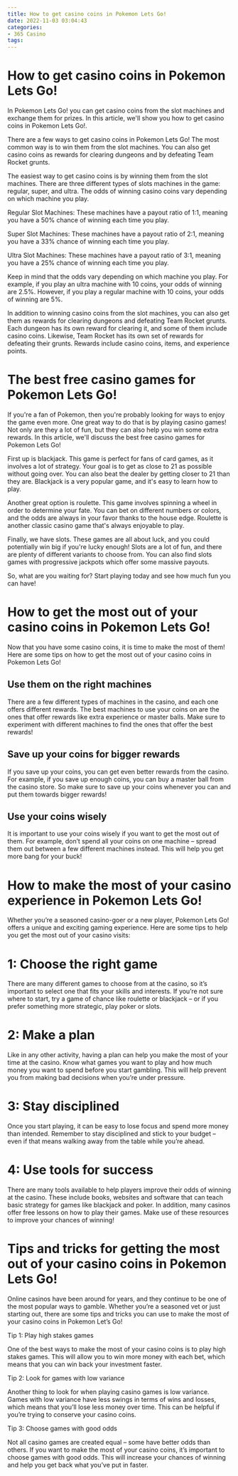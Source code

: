 ```yaml
---
title: How to get casino coins in Pokemon Lets Go!
date: 2022-11-03 03:04:43
categories:
- 365 Casino
tags:
---
```



#  How to get casino coins in Pokemon Lets Go!

In Pokemon Lets Go! you can get casino coins from the slot machines and exchange them for prizes. In this article, we'll show you how to get casino coins in Pokemon Lets Go!.

There are a few ways to get casino coins in Pokemon Lets Go! The most common way is to win them from the slot machines. You can also get casino coins as rewards for clearing dungeons and by defeating Team Rocket grunts.

The easiest way to get casino coins is by winning them from the slot machines. There are three different types of slots machines in the game: regular, super, and ultra. The odds of winning casino coins vary depending on which machine you play.

Regular Slot Machines: These machines have a payout ratio of 1:1, meaning you have a 50% chance of winning each time you play.

Super Slot Machines: These machines have a payout ratio of 2:1, meaning you have a 33% chance of winning each time you play.

Ultra Slot Machines: These machines have a payout ratio of 3:1, meaning you have a 25% chance of winning each time you play.

Keep in mind that the odds vary depending on which machine you play. For example, if you play an ultra machine with 10 coins, your odds of winning are 2.5%. However, if you play a regular machine with 10 coins, your odds of winning are 5%.

In addition to winning casino coins from the slot machines, you can also get them as rewards for clearing dungeons and defeating Team Rocket grunts. Each dungeon has its own reward for clearing it, and some of them include casino coins. Likewise, Team Rocket has its own set of rewards for defeating their grunts. Rewards include casino coins, items, and experience points.

#  The best free casino games for Pokemon Lets Go! 

If you're a fan of Pokemon, then you're probably looking for ways to enjoy the game even more. One great way to do that is by playing casino games! Not only are they a lot of fun, but they can also help you win some extra rewards. In this article, we'll discuss the best free casino games for Pokemon Lets Go!

First up is blackjack. This game is perfect for fans of card games, as it involves a lot of strategy. Your goal is to get as close to 21 as possible without going over. You can also beat the dealer by getting closer to 21 than they are. Blackjack is a very popular game, and it's easy to learn how to play.

Another great option is roulette. This game involves spinning a wheel in order to determine your fate. You can bet on different numbers or colors, and the odds are always in your favor thanks to the house edge. Roulette is another classic casino game that's always enjoyable to play.

Finally, we have slots. These games are all about luck, and you could potentially win big if you're lucky enough! Slots are a lot of fun, and there are plenty of different variants to choose from. You can also find slots games with progressive jackpots which offer some massive payouts.

So, what are you waiting for? Start playing today and see how much fun you can have!

#  How to get the most out of your casino coins in Pokemon Lets Go!

Now that you have some casino coins, it is time to make the most of them! Here are some tips on how to get the most out of your casino coins in Pokemon Lets Go!

## Use them on the right machines

There are a few different types of machines in the casino, and each one offers different rewards. The best machines to use your coins on are the ones that offer rewards like extra experience or master balls. Make sure to experiment with different machines to find the ones that offer the best rewards!

## Save up your coins for bigger rewards

If you save up your coins, you can get even better rewards from the casino. For example, if you save up enough coins, you can buy a master ball from the casino store. So make sure to save up your coins whenever you can and put them towards bigger rewards!

## Use your coins wisely

It is important to use your coins wisely if you want to get the most out of them. For example, don’t spend all your coins on one machine – spread them out between a few different machines instead. This will help you get more bang for your buck!

#  How to make the most of your casino experience in Pokemon Lets Go! 

Whether you’re a seasoned casino-goer or a new player, Pokemon Lets Go! offers a unique and exciting gaming experience. Here are some tips to help you get the most out of your casino visits:

# 1: Choose the right game 
There are many different games to choose from at the casino, so it’s important to select one that fits your skills and interests. If you’re not sure where to start, try a game of chance like roulette or blackjack – or if you prefer something more strategic, play poker or slots.

# 2: Make a plan 
Like in any other activity, having a plan can help you make the most of your time at the casino. Know what games you want to play and how much money you want to spend before you start gambling. This will help prevent you from making bad decisions when you’re under pressure.

# 3: Stay disciplined 
Once you start playing, it can be easy to lose focus and spend more money than intended. Remember to stay disciplined and stick to your budget – even if that means walking away from the table while you’re ahead.

# 4: Use tools for success 
There are many tools available to help players improve their odds of winning at the casino. These include books, websites and software that can teach basic strategy for games like blackjack and poker. In addition, many casinos offer free lessons on how to play their games. Make use of these resources to improve your chances of winning!

#  Tips and tricks for getting the most out of your casino coins in Pokemon Lets Go!

Online casinos have been around for years, and they continue to be one of the most popular ways to gamble. Whether you’re a seasoned vet or just starting out, there are some tips and tricks you can use to make the most of your casino coins in Pokemon Let’s Go!

Tip 1: Play high stakes games

One of the best ways to make the most of your casino coins is to play high stakes games. This will allow you to win more money with each bet, which means that you can win back your investment faster.

Tip 2: Look for games with low variance

Another thing to look for when playing casino games is low variance. Games with low variance have less swings in terms of wins and losses, which means that you’ll lose less money over time. This can be helpful if you’re trying to conserve your casino coins.

Tip 3: Choose games with good odds

Not all casino games are created equal – some have better odds than others. If you want to make the most of your casino coins, it’s important to choose games with good odds. This will increase your chances of winning and help you get back what you’ve put in faster.